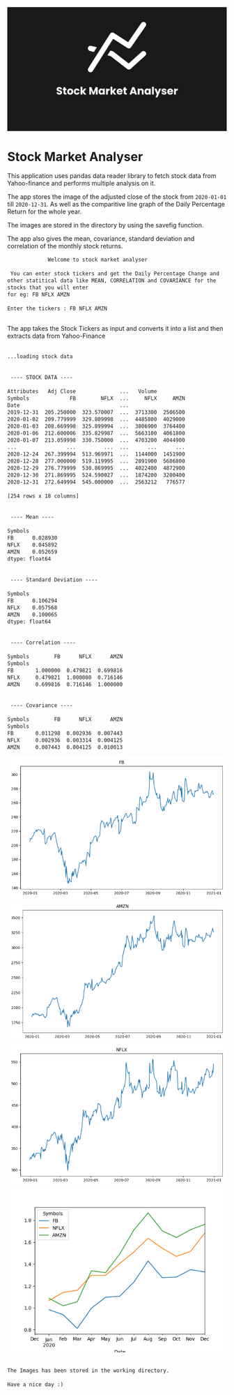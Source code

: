 <img width="1080px" src="./static/Header-Image.png">

# Stock Market Analyser

This application uses pandas data reader library to fetch stock data from Yahoo-finance and performs multiple analysis on it.

The app stores the image of the adjusted close of the stock from `2020-01-01` till `2020-12-31`. As well as the comparitive line graph of the Daily Percentage Return for the whole year.

The images are stored in the directory by using the savefig function.

The app also gives the mean, covariance, standard deviation and correlation of the monthly stock returns.

```
             Welcome to stock market analyser

 You can enter stock tickers and get the Daily Percentage Change and other statitical data like MEAN, CORRELATION and COVARIANCE for the stocks that you will enter
for eg: FB NFLX AMZN

Enter the tickers : FB NFLX AMZN


```

The app takes the Stock Tickers as input and converts it into a list and then extracts data from Yahoo-Finance

```

...loading stock data


 ---- STOCK DATA ----

Attributes   Adj Close              ...   Volume
Symbols             FB        NFLX  ...     NFLX     AMZN
Date                                ...
2019-12-31  205.250000  323.570007  ...  3713300  2506500
2020-01-02  209.779999  329.809998  ...  4485800  4029000
2020-01-03  208.669998  325.899994  ...  3806900  3764400
2020-01-06  212.600006  335.829987  ...  5663100  4061800
2020-01-07  213.059998  330.750000  ...  4703200  4044900
...                ...         ...  ...      ...      ...
2020-12-24  267.399994  513.969971  ...  1144000  1451900
2020-12-28  277.000000  519.119995  ...  2891900  5686800
2020-12-29  276.779999  530.869995  ...  4022400  4872900
2020-12-30  271.869995  524.590027  ...  1874200  3200400
2020-12-31  272.649994  545.000000  ...  2563212   776577

[254 rows x 18 columns]


 ---- Mean ----

Symbols
FB      0.028930
NFLX    0.045892
AMZN    0.052659
dtype: float64


 ---- Standard Deviation ----

Symbols
FB      0.106294
NFLX    0.057568
AMZN    0.100065
dtype: float64


 ---- Correlation ----

Symbols        FB      NFLX      AMZN
Symbols
FB       1.000000  0.479821  0.699816
NFLX     0.479821  1.000000  0.716146
AMZN     0.699816  0.716146  1.000000


 ---- Covariance ----

Symbols        FB      NFLX      AMZN
Symbols
FB       0.011298  0.002936  0.007443
NFLX     0.002936  0.003314  0.004125
AMZN     0.007443  0.004125  0.010013

```

<img src="./static/FB.png" >
<img src="./static/AMZN.png" >
<img src="./static/NFLX.png" >
<img src="./static/monthlyReturns.png">

```

The Images has been stored in the working directory.

Have a nice day :)

```
